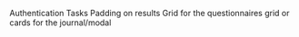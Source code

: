 Authentication Tasks
   Padding on results
   Grid for the questionnaires 
   grid or cards for the journal/modal